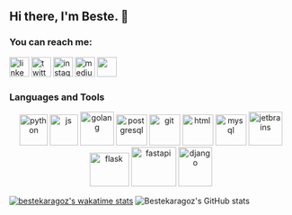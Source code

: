 ## Hi there, I'm Beste. :wave:

### You can reach me:
<p> 
<a href="https://www.linkedin.com/in/bestekargoz"><img src="https://img.icons8.com/color/48/000000/linkedin.png" height=35 alt="linkedin"></a>
<a href="https://twitter.com/beste_karagoz"><img src="https://img.icons8.com/color/48/000000/twitter.png" height=35 alt="twitter"></a>
<a href="https://www.instagram.com/bestekaragoz/"><img src="https://img.icons8.com/fluent/48/000000/instagram-new.png" height=35 alt="instagram"></a>
<a href="https://medium.com/@bestekaragoz"><img src="https://img.icons8.com/color/48/000000/medium-monogram.png" height=35 alt="medium"></a> 
<a href="mailto:bestekaragz@gmail.com"><img src="https://img.icons8.com/fluent/48/000000/gmail.png" height="35"/>  </a>
</p>

### Languages and Tools
<p  align="center">
<a href="https://www.python.org/"><img   src="https://www.vectorlogo.zone/logos/python/python-icon.svg"  alt="python" width="50" height="55" /></a> 
<a href="https://www.javascript.com/"> <img   src="https://cdn.jsdelivr.net/gh/devicons/devicon/icons/javascript/javascript-original.svg"  alt="js" width="50" height="55"  /></a>
<a href="https://go.dev/"> <img   src="https://img.icons8.com/color/48/000000/golang.png"  alt="golang" width="60" height="60" /></a>
<a href="https://www.postgresql.org/"> <img   src="https://www.vectorlogo.zone/logos/postgresql/postgresql-icon.svg" alt="postgresql" width="55" height="55" /></a>
<a href="https://git-scm.com/"> <img   src="https://www.vectorlogo.zone/logos/git-scm/git-scm-icon.svg" alt="git" width="55" height="55" /></a>
<img src="https://cdn.jsdelivr.net/gh/devicons/devicon/icons/html5/html5-original.svg"  alt="html" width="55" height="55" />
<a href="https://www.mysql.com/"> <img   src="https://www.vectorlogo.zone/logos/mysql/mysql-icon.svg" alt="mysql" width="55" height="55"/></a>
<a href="https://www.jetbrains.com/"> <img   src="https://cdn.jsdelivr.net/gh/devicons/devicon/icons/jetbrains/jetbrains-original.svg"  alt="jetbrains" width="60" height="60"  /></a>
<br>
<a href="https://flask.palletsprojects.com/en/2.1.x/"><img   src="https://img.icons8.com/fluency/48/000000/flask.png"  alt="flask" width="70" height="60" /></a>
<a href="https://fastapi.tiangolo.com/"><img   src="https://cdn.jsdelivr.net/gh/devicons/devicon/icons/fastapi/fastapi-original-wordmark.svg"  alt="fastapi" width="80" height="70" /></a>
<a href="https://www.djangoproject.com/"><img   src="https://img.icons8.com/color/48/000000/django.png" alt="django" width="60" height="70"/></a>
</p>

[![bestekaragoz's wakatime stats](https://github-readme-stats.vercel.app/api/wakatime?username=bestekaragoz&theme=codeSTACKr)](https://github.com/bestekaragoz/github-readme-stats)
![Bestekaragoz's GitHub stats](https://github-readme-stats.vercel.app/api?username=bestekrgz&show_icons=true&theme=codeSTACKr)
